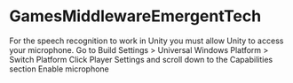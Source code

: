 # GamesMiddlewareEmergentTech

For the speech recognition to work in Unity you must allow Unity to access your microphone.
Go to Build Settings > Universal Windows Platform > Switch Platform
Click Player Settings and scroll down to the Capabilities section
Enable microphone
